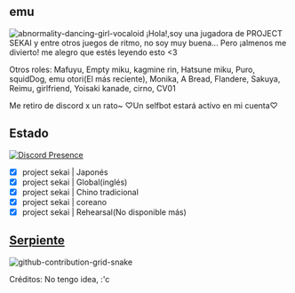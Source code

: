 ## emu
![abnormality-dancing-girl-vocaloid](https://user-images.githubusercontent.com/117464679/211882563-592c52be-b82a-4ee5-9640-df673d150d4d.gif)
¡Hola!,soy una jugadora de PROJECT SEKAI y entre otros juegos de ritmo, no soy muy buena... Pero ¡almenos me divierto! 
me alegro que estés leyendo esto <3

Otros roles: Mafuyu, Empty miku, kagmine rin, Hatsune miku, Puro, squidDog, emu otori(El más reciente), Monika, A Bread, Flandere, Sakuya, Reimu, girlfriend, Yoisaki kanade, cirno, CV01

Me retiro de discord x un rato~
♡Un selfbot estará activo en mi cuenta♡

## Estado
[![Discord Presence](https://lanyard-profile-readme.vercel.app/api/891490390794964992?theme=%?bg=ff66bC&animated=true&hideDiscrim=true&borderRadius=30px&idleMessage=Probably%20playing%20project%20sekai)](https://discord.com/users/891490390794964992)
- [x] project sekai | Japonés
- [x] project sekai | Global(inglés) 
- [x] project sekai | Chino tradicional
- [x] project sekai | coreano
- [x] project sekai | Rehearsal(No disponible más) 

## [Serpiente](https://open.spotify.com/playlist/2y9dxZ2zh1ZwCY8zXW946O?si=E-eEcFQdQ3Sycmgqgtid6A&utm_source=copy-link) 
![github-contribution-grid-snake](https://user-images.githubusercontent.com/117464679/204690278-e3bad35a-fc8d-4604-9dc6-3951aca0c276.svg)

Créditos: No tengo idea, :'c

